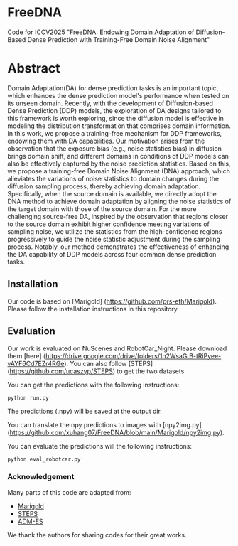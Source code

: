 # FreeDNA
Code for ICCV2025 "FreeDNA: Endowing Domain Adaptation of Diffusion-Based Dense Prediction with Training-Free Domain Noise Alignment"

# Abstract
Domain Adaptation(DA) for dense prediction tasks is an important topic, which enhances the dense prediction model's performance when tested on its unseen domain. Recently, with the development of Diffusion-based Dense Prediction (DDP) models, the exploration of DA designs tailored to this framework is worth exploring, since the diffusion model is effective in modeling the distribution transformation that comprises domain information. In this work, we propose a training-free mechanism for DDP frameworks, endowing them with DA capabilities. Our motivation arises from the observation that the exposure bias (e.g., noise statistics bias) in diffusion brings domain shift, and different domains in conditions of DDP models can also be effectively captured by the noise prediction statistics. Based on this, we propose a training-free Domain Noise Alignment (DNA) approach, which alleviates the variations of noise statistics to domain changes during the diffusion sampling process, thereby achieving domain adaptation. Specifically, when the source domain is available, we directly adopt the DNA method to achieve domain adaptation by aligning the noise statistics of the target domain with those of the source domain. For the more challenging source-free DA, inspired by the observation that regions closer to the source domain exhibit higher confidence meeting variations of sampling noise, we utilize the statistics from the high-confidence regions progressively to guide the noise statistic adjustment during the sampling process. Notably, our method demonstrates the effectiveness of enhancing the DA capability of DDP models across four common dense prediction tasks.

## Installation
Our code is based on [Marigold] (https://github.com/prs-eth/Marigold). Please follow the installation instructions in this repository.

## Evaluation
Our work is evaluated on NuScenes and RobotCar_Night. Please download them [here] (https://drive.google.com/drive/folders/1n2WsaGtB-tRiPyee-vAYF6Cd7EZr4RGe). You can also follow [STEPS] (https://github.com/ucaszyp/STEPS) to get the two datasets.

You can get the predictions with the following instructions:
```
python run.py
```
The predictions (.npy) will be saved at the output dir.

You can translate the npy predictions to images with [npy2img.py] (https://github.com/xuhang07/FreeDNA/blob/main/Marigold/npy2img.py).

You can evaluate the predictions will the following instructions:
```
python eval_robotcar.py
```

### Acknowledgement

Many parts of this code are adapted from:

- [Marigold](https://github.com/prs-eth/Marigold)
- [STEPS](https://github.com/ucaszyp/STEPS)
- [ADM-ES](https://github.com/forever208/ADM-ES)

We thank the authors for sharing codes for their great works.
